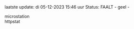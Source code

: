 laatste update: 
di 05-12-2023 15:46   uur 
Status: FAALT - geel - 
<div class="service Y">microstation</div><div class="service Y">httpstat</div>